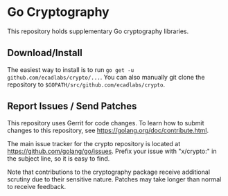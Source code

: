 # Go Cryptography

This repository holds supplementary Go cryptography libraries.

## Download/Install

The easiest way to install is to run `go get -u github.com/ecadlabs/crypto/...`. You
can also manually git clone the repository to `$GOPATH/src/github.com/ecadlabs/crypto`.

## Report Issues / Send Patches

This repository uses Gerrit for code changes. To learn how to submit changes to
this repository, see https://golang.org/doc/contribute.html.

The main issue tracker for the crypto repository is located at
https://github.com/golang/go/issues. Prefix your issue with "x/crypto:" in the
subject line, so it is easy to find.

Note that contributions to the cryptography package receive additional scrutiny
due to their sensitive nature. Patches may take longer than normal to receive
feedback.
